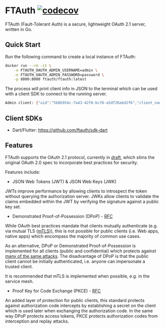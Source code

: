 # FTAuth [![codecov](https://codecov.io/gh/ftauth/ftauth/branch/main/graph/badge.svg?token=G9KXI1UAGB)](https://codecov.io/gh/ftauth/ftauth)
FTAuth (Fault-Tolerant Auth) is a secure, lightweight OAuth 2.1 server, written in Go.

## Quick Start
Run the following command to create a local instance of FTAuth:

```sh
docker run --rm -it \
    -e FTAUTH_OAUTH_ADMIN_USERNAME=admin \
    -e FTAUTH_OAUTH_ADMIN_PASSWORD=password \
    -p 8000:8000 ftauth/ftauth:latest
```

The process will print client info in JSON to the terminal which can be used with a client SDK to connect to the running server.

```sh
Admin client: {"uid":"5b8b954c-7a43-42f8-bc76-a5df26abd2f6","client_name":"Admin","client_type":"public","client_secret_expires_at":"0001-01-01T00:00:00Z","redirect_uris":["localhost","myapp://auth"],"scopes":[{"name":"default"},{"name":"admin"}],"grant_types":["authorization_code","client_credentials","refresh_token"],"access_token_life":3600,"refresh_token_life":86400}
```

## Client SDKs

- Dart/Flutter: https://github.com/ftauth/sdk-dart

## Features
FTAuth supports the OAuth 2.1 protocol, currently in [draft](https://tools.ietf.org/html/draft-ietf-oauth-v2-1-00), which slims the original OAuth 2.0 spec to incorporate best practices for security.

Features include:
- JSON Web Tokens (JWT) & JSON Web Keys (JWK)

JWTs improve performance by allowing clients to introspect the token without querying the authorization server. JWKs allow clients to validate the claims embedded within the JWT by verifying the signature against a public key set.

- Demonstrated Proof-of-Possession (DPoP) - [RFC](https://tools.ietf.org/html/draft-ietf-oauth-dpop-02)

While OAuth best practices mandate that clients mutually authenticate (e.g. via mutual TLS ([mTLS](https://tools.ietf.org/html/rfc8705))), this is not possible for public clients (i.e. Web apps, native apps) which encompass the majority of common use cases.

As an alternative, DPoP or Demonstrated Proof-of-Possession is implemented for all clients (public and confidential) which protects against [many of the same attacks](https://tools.ietf.org/html/draft-ietf-oauth-security-topics-16). The disadvantage of DPoP is that the public client cannot be initially authenticated, i.e. anyone can impersonate a trusted client.

It is recommended that mTLS is implemented when possible, e.g. in the service mesh.

- Proof Key for Code Exchange (PKCE) - [RFC](https://tools.ietf.org/html/rfc7636)

An added layer of protection for public clients, this standard protects against authorization code intercepts by establishing a secret on the client which is used later when exchanging the authorization code. In the same way DPoP protects access tokens, PKCE protects authorization codes from interception and replay attacks.

